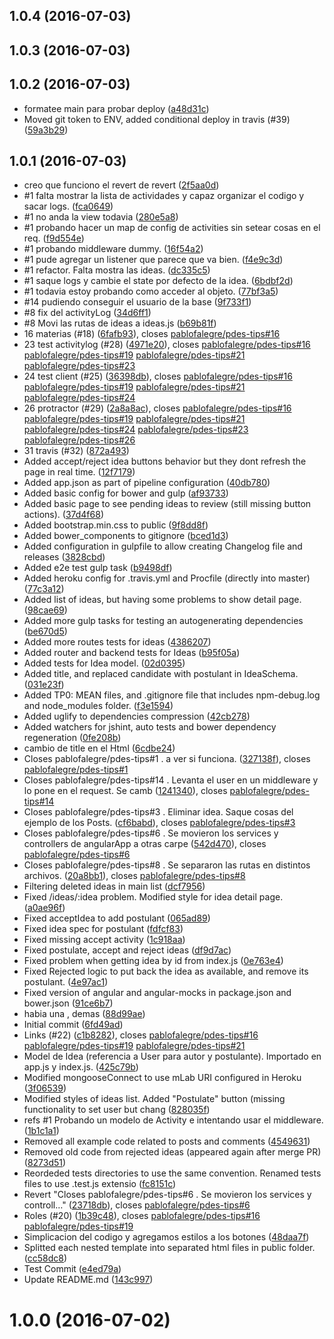 <a name="1.0.4"></a>
## 1.0.4 (2016-07-03)




<a name="1.0.3"></a>
## 1.0.3 (2016-07-03)




<a name="1.0.2"></a>
## 1.0.2 (2016-07-03)

* formatee main para probar deploy ([a48d31c](https://github.com/pablofalegre/pdes-tips/commit/a48d31c))
* Moved git token to ENV, added conditional deploy in travis (#39) ([59a3b29](https://github.com/pablofalegre/pdes-tips/commit/59a3b29))



<a name="1.0.1"></a>
## 1.0.1 (2016-07-03)

*  creo que funciono el revert de revert ([2f5aa0d](https://github.com/pablofalegre/pdes-tips/commit/2f5aa0d))
* #1 falta mostrar la lista de actividades y capaz organizar el codigo y sacar logs. ([fca0649](https://github.com/pablofalegre/pdes-tips/commit/fca0649))
* #1 no anda la view todavia ([280e5a8](https://github.com/pablofalegre/pdes-tips/commit/280e5a8))
* #1 probando hacer un map de config de activities sin setear cosas en el req. ([f9d554e](https://github.com/pablofalegre/pdes-tips/commit/f9d554e))
* #1 probando middleware dummy. ([16f54a2](https://github.com/pablofalegre/pdes-tips/commit/16f54a2))
* #1 pude agregar un listener que parece que va bien. ([f4e9c3d](https://github.com/pablofalegre/pdes-tips/commit/f4e9c3d))
* #1 refactor. Falta mostra las ideas. ([dc335c5](https://github.com/pablofalegre/pdes-tips/commit/dc335c5))
* #1 saque logs y cambie el state por defecto de la idea. ([6bdbf2d](https://github.com/pablofalegre/pdes-tips/commit/6bdbf2d))
* #1 todavia estoy probando como acceder al objeto. ([77bf3a5](https://github.com/pablofalegre/pdes-tips/commit/77bf3a5))
* #14 pudiendo conseguir el usuario de la base ([9f733f1](https://github.com/pablofalegre/pdes-tips/commit/9f733f1))
* #8 fix del activityLog ([34d6ff1](https://github.com/pablofalegre/pdes-tips/commit/34d6ff1))
* #8 Movi las rutas de ideas a ideas.js ([b69b81f](https://github.com/pablofalegre/pdes-tips/commit/b69b81f))
* 16 materias (#18) ([6fafb93](https://github.com/pablofalegre/pdes-tips/commit/6fafb93)), closes [pablofalegre/pdes-tips#16](https://github.com/pablofalegre/pdes-tips/issues/16)
* 23 test activitylog (#28) ([4971e20](https://github.com/pablofalegre/pdes-tips/commit/4971e20)), closes [pablofalegre/pdes-tips#16](https://github.com/pablofalegre/pdes-tips/issues/16) [pablofalegre/pdes-tips#19](https://github.com/pablofalegre/pdes-tips/issues/19) [pablofalegre/pdes-tips#21](https://github.com/pablofalegre/pdes-tips/issues/21) [pablofalegre/pdes-tips#23](https://github.com/pablofalegre/pdes-tips/issues/23)
* 24 test client (#25) ([36398db](https://github.com/pablofalegre/pdes-tips/commit/36398db)), closes [pablofalegre/pdes-tips#16](https://github.com/pablofalegre/pdes-tips/issues/16) [pablofalegre/pdes-tips#19](https://github.com/pablofalegre/pdes-tips/issues/19) [pablofalegre/pdes-tips#21](https://github.com/pablofalegre/pdes-tips/issues/21) [pablofalegre/pdes-tips#24](https://github.com/pablofalegre/pdes-tips/issues/24)
* 26 protractor (#29) ([2a8a8ac](https://github.com/pablofalegre/pdes-tips/commit/2a8a8ac)), closes [pablofalegre/pdes-tips#16](https://github.com/pablofalegre/pdes-tips/issues/16) [pablofalegre/pdes-tips#19](https://github.com/pablofalegre/pdes-tips/issues/19) [pablofalegre/pdes-tips#21](https://github.com/pablofalegre/pdes-tips/issues/21) [pablofalegre/pdes-tips#24](https://github.com/pablofalegre/pdes-tips/issues/24) [pablofalegre/pdes-tips#23](https://github.com/pablofalegre/pdes-tips/issues/23) [pablofalegre/pdes-tips#26](https://github.com/pablofalegre/pdes-tips/issues/26)
* 31 travis (#32) ([872a493](https://github.com/pablofalegre/pdes-tips/commit/872a493))
* Added accept/reject idea buttons behavior but they dont refresh the page in real time. ([12f7179](https://github.com/pablofalegre/pdes-tips/commit/12f7179))
* Added app.json as part of pipeline configuration ([40db780](https://github.com/pablofalegre/pdes-tips/commit/40db780))
* Added basic config for bower and gulp ([af93733](https://github.com/pablofalegre/pdes-tips/commit/af93733))
* Added basic page to see pending ideas to review (still missing button actions). ([37d4f68](https://github.com/pablofalegre/pdes-tips/commit/37d4f68))
* Added bootstrap.min.css to public ([9f8dd8f](https://github.com/pablofalegre/pdes-tips/commit/9f8dd8f))
* Added bower_components to gitignore ([bced1d3](https://github.com/pablofalegre/pdes-tips/commit/bced1d3))
* Added configuration in gulpfile to allow creating Changelog file and releases ([3828cbd](https://github.com/pablofalegre/pdes-tips/commit/3828cbd))
* Added e2e test gulp task ([b9498df](https://github.com/pablofalegre/pdes-tips/commit/b9498df))
* Added heroku config for .travis.yml and Procfile (directly into master) ([77c3a12](https://github.com/pablofalegre/pdes-tips/commit/77c3a12))
* Added list of ideas, but having some problems to show detail page. ([98cae69](https://github.com/pablofalegre/pdes-tips/commit/98cae69))
* Added more gulp tasks for testing an autogenerating dependencies ([be670d5](https://github.com/pablofalegre/pdes-tips/commit/be670d5))
* Added more routes tests for ideas ([4386207](https://github.com/pablofalegre/pdes-tips/commit/4386207))
* Added router and backend tests for Ideas ([b95f05a](https://github.com/pablofalegre/pdes-tips/commit/b95f05a))
* Added tests for Idea model. ([02d0395](https://github.com/pablofalegre/pdes-tips/commit/02d0395))
* Added title, and replaced candidate with postulant in IdeaSchema. ([031e23f](https://github.com/pablofalegre/pdes-tips/commit/031e23f))
* Added TP0: MEAN files, and .gitignore file that includes npm-debug.log and node_modules folder. ([f3e1594](https://github.com/pablofalegre/pdes-tips/commit/f3e1594))
* Added uglify to dependencies compression ([42cb278](https://github.com/pablofalegre/pdes-tips/commit/42cb278))
* Added watchers for jshint, auto tests and bower dependency regeneration ([0fe208b](https://github.com/pablofalegre/pdes-tips/commit/0fe208b))
* cambio de title en el Html ([6cdbe24](https://github.com/pablofalegre/pdes-tips/commit/6cdbe24))
* Closes pablofalegre/pdes-tips#1 . a ver si funciona. ([327138f](https://github.com/pablofalegre/pdes-tips/commit/327138f)), closes [pablofalegre/pdes-tips#1](https://github.com/pablofalegre/pdes-tips/issues/1)
* Closes pablofalegre/pdes-tips#14 . Levanta el user en un middleware y lo pone en el request. Se camb ([1241340](https://github.com/pablofalegre/pdes-tips/commit/1241340)), closes [pablofalegre/pdes-tips#14](https://github.com/pablofalegre/pdes-tips/issues/14)
* Closes pablofalegre/pdes-tips#3 . Eliminar idea. Saque cosas del ejemplo de los Posts. ([cf6babd](https://github.com/pablofalegre/pdes-tips/commit/cf6babd)), closes [pablofalegre/pdes-tips#3](https://github.com/pablofalegre/pdes-tips/issues/3)
* Closes pablofalegre/pdes-tips#6 . Se movieron los services y controllers de angularApp a otras carpe ([542d470](https://github.com/pablofalegre/pdes-tips/commit/542d470)), closes [pablofalegre/pdes-tips#6](https://github.com/pablofalegre/pdes-tips/issues/6)
* Closes pablofalegre/pdes-tips#8 . Se separaron las rutas en distintos archivos. ([20a8bb1](https://github.com/pablofalegre/pdes-tips/commit/20a8bb1)), closes [pablofalegre/pdes-tips#8](https://github.com/pablofalegre/pdes-tips/issues/8)
* Filtering deleted ideas in main list ([dcf7956](https://github.com/pablofalegre/pdes-tips/commit/dcf7956))
* Fixed /ideas/:idea problem. Modified style for idea detail page. ([a0ae96f](https://github.com/pablofalegre/pdes-tips/commit/a0ae96f))
* Fixed acceptIdea to add postulant ([065ad89](https://github.com/pablofalegre/pdes-tips/commit/065ad89))
* Fixed idea spec for postulant ([fdfcf83](https://github.com/pablofalegre/pdes-tips/commit/fdfcf83))
* Fixed missing accept activity ([1c918aa](https://github.com/pablofalegre/pdes-tips/commit/1c918aa))
* Fixed postulate, accept and reject ideas ([df9d7ac](https://github.com/pablofalegre/pdes-tips/commit/df9d7ac))
* Fixed problem when getting idea by id from index.js ([0e763e4](https://github.com/pablofalegre/pdes-tips/commit/0e763e4))
* Fixed Rejected logic to put back the idea as available, and remove its postulant. ([4e97ac1](https://github.com/pablofalegre/pdes-tips/commit/4e97ac1))
* Fixed version of angular and angular-mocks in package.json and bower.json ([91ce6b7](https://github.com/pablofalegre/pdes-tips/commit/91ce6b7))
* habia una , demas ([88d99ae](https://github.com/pablofalegre/pdes-tips/commit/88d99ae))
* Initial commit ([6fd49ad](https://github.com/pablofalegre/pdes-tips/commit/6fd49ad))
* Links (#22) ([c1b8282](https://github.com/pablofalegre/pdes-tips/commit/c1b8282)), closes [pablofalegre/pdes-tips#16](https://github.com/pablofalegre/pdes-tips/issues/16) [pablofalegre/pdes-tips#19](https://github.com/pablofalegre/pdes-tips/issues/19) [pablofalegre/pdes-tips#21](https://github.com/pablofalegre/pdes-tips/issues/21)
* Model de Idea (referencia a User para autor y postulante). Importado en app.js y index.js. ([425c79b](https://github.com/pablofalegre/pdes-tips/commit/425c79b))
* Modified mongooseConnect to use mLab URI configured in Heroku ([3f06539](https://github.com/pablofalegre/pdes-tips/commit/3f06539))
* Modified styles of ideas list. Added "Postulate" button (missing functionality to set user but chang ([828035f](https://github.com/pablofalegre/pdes-tips/commit/828035f))
* refs #1 Probando un modelo de Activity e intentando usar el middleware. ([1b1c1a1](https://github.com/pablofalegre/pdes-tips/commit/1b1c1a1))
* Removed all example code related to posts and comments ([4549631](https://github.com/pablofalegre/pdes-tips/commit/4549631))
* Removed old code from rejected ideas (appeared again after merge PR) ([8273d51](https://github.com/pablofalegre/pdes-tips/commit/8273d51))
* Reordeded tests directories to use the same convention. Renamed tests files to use .test.js extensio ([fc8151c](https://github.com/pablofalegre/pdes-tips/commit/fc8151c))
* Revert "Closes pablofalegre/pdes-tips#6 . Se movieron los services y controll…" ([23718db](https://github.com/pablofalegre/pdes-tips/commit/23718db)), closes [pablofalegre/pdes-tips#6](https://github.com/pablofalegre/pdes-tips/issues/6)
* Roles (#20) ([1b39c48](https://github.com/pablofalegre/pdes-tips/commit/1b39c48)), closes [pablofalegre/pdes-tips#16](https://github.com/pablofalegre/pdes-tips/issues/16) [pablofalegre/pdes-tips#19](https://github.com/pablofalegre/pdes-tips/issues/19)
* Simplicacion del codigo y agregamos estilos a los botones ([48daa7f](https://github.com/pablofalegre/pdes-tips/commit/48daa7f))
* Splitted each nested template into separated html files in public folder. ([cc58dc8](https://github.com/pablofalegre/pdes-tips/commit/cc58dc8))
* Test Commit ([e4ed79a](https://github.com/pablofalegre/pdes-tips/commit/e4ed79a))
* Update README.md ([143c997](https://github.com/pablofalegre/pdes-tips/commit/143c997))



<a name="1.0.0"></a>
# 1.0.0 (2016-07-02)



